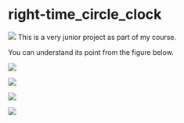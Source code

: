 # right-time_circle_clock
![](http://ww4.sinaimg.cn/large/006y8lVagw1f8d5lxw0ccj30zk0zkdgt.jpg)
This is a very junior project as part of my course.

You can understand its point from the figure below.

![](http://ww2.sinaimg.cn/large/006y8lVagw1f8d5pfmt47g30dw07ttzs.gif)

![](http://ww3.sinaimg.cn/large/006y8lVagw1f8d5ptc1sig30dw07t7oe.gif)

![](http://ww1.sinaimg.cn/large/006y8lVagw1f8d5pzv0hyg30dw07tb29.gif)

![](http://ww3.sinaimg.cn/large/006y8lVagw1f8d5qc7hmdg30dw07t7wh.gif)